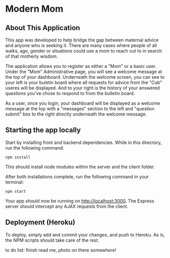 # Modern Mom 

## About This Application

This app was developed to help bridge the gap between maternal advice and anyone who is seeking it. There are many cases where people of all walks, age, gender or situations could use a mom to reach out to in search of that motherly wisdom. 

The application allows you to register as either a "Mom" or a basic user. Under the "Mom" Administrative page, you will see a welcome message at the top of your dashboard.  Underneath the welcome screen, you can see to your left is your buletin board where all requests for advice from the "Cub" useres will be displayed. And to your right is the history of your answered questions you've chose to respond to from the bulletin board.

As a user, once you login, your dashboard will be displayed as a welcome message at the top with a "messages" section to the left and "question submit" box to the right directly underneath the welcome message. 

## Starting the app locally

Start by installing front and backend dependencies. While in this directory, run the following command:

```
npm install
```

This should install node modules within the server and the client folder.

After both installations complete, run the following command in your terminal:

```
npm start
```

Your app should now be running on <http://localhost:3000>. The Express server should intercept any AJAX requests from the client.

## Deployment (Heroku)

To deploy, simply add and commit your changes, and push to Heroku. As is, the NPM scripts should take care of the rest.


to do list: 
finish read me, 
photo on there somewhere!